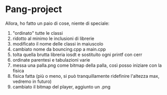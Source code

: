 # Pang-project

Allora, ho fatto un paio di cose, niente di speciale:
1) "ordinato" tutte le classi
2) ridotto al minimo le inclusioni di librerie
3) modificato il nome delle classi in maiuscolo
4) cambiato nome da bouncing.cpp a main.cpp
5) tolta quella brutta libreria iosdt e sostituito ogni printf con cerr
6) ordinate parentesi e tabulazioni varie
7) messa una palla.png come bitmap della palla, così posso iniziare con la fisica
8) fisica fatta (più o meno, si può tranquillamente ridefinire l'altezza max, vedremo in futuro)
9) cambiato il bitmap del player, aggiunto un .png

